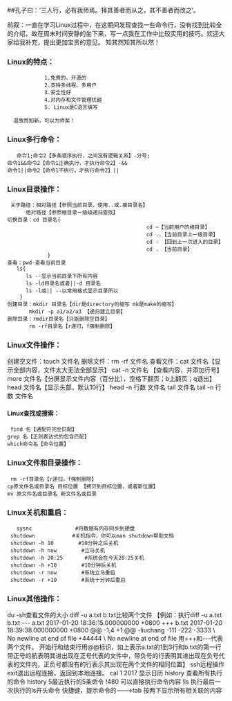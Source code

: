 ##孔子曰：‘三人行，必有我师焉。择其善者而从之，其不善者而改之’。

前叙：一直在学习Linux过程中，在这期间发现查找一些命令行，没有找到比较全的介绍，故在周末时间安静的坐下来，写一点我在工作中比较实用的技巧。欢迎大家给我补充，提出更加宝贵的意见。
  知其然知其所以然！
  ### Linux的特点：
                1.免费的、开源的
                2.支持多线程、多用户
                3.安全性好
                4.对内存和文件管理优越
                5. Linux是C语言编写

      温故而知新，可以为师矣！
  ### Linux多行命令：
       命令1;命令2【多条顺序执行，之间没有逻辑关系】-分号;
    命令1&&命令2【命令1正确执行，才执行命令2】-&&
    命令1||命令2【命令1不执行，才执行命令2】||

### Linux目录操作：
     关于路径：相对路径【参照当前目录，使用..或.接目录名】
          绝对路径【参照根目录一级级递归查找】
    切换目录：cd 目录名{  
                                                 cd ~【当前用户的根目录】
                                                 cd ..【当前目录上一级目录】
                                                 cd - 【回到上一次进入的目录】
                                                 cd . 【当前目录】
                 }
    查看：pwd-查看当前目录
       ls{
          ls --显示当前目录下所有内容
          ls -ld目录名或者||-d 目录名
          ls -l或|| --以常用格式显示目录所以
        }
    创建目录：mkdir 目录名【dir是directory的缩写 mk是make的缩写】
           mkdir -p a1/a2/a3 【递归建立目录】
    删除目录：rmdir目录名【只能删除空目录】
           rm -rf目录名【r递归，f强制删除】

  ### Linux文件操作：
   创建空文件：touch 文件名
    删除文件：rm -rf 文件名
    查看文件：cat 文件名【显示全部内容，文件太大无法全部显示】
          cat -n 文件名 【查看内容，并添加行号】
          more 文件名【分屏显示文件内容（百分比），空格下翻页；b上翻页；q退出】
          head 文件名【显示头部，默认10行】
          head -n 行数 文件名 
          tail 文件名
          tail -n 行数 文件名

 #### Linux查找或搜索：
     find 名【通配符完全匹配】
    grep 名【正则表达式的包含匹配】
    which命令名【命令位置】

### Linux文件和目录操作：
     rm -rf目录名【r递归，f强制删除】
    cp原文件名或目录名 目标位置 【拷贝到目标位置，或者新位置】
    mv 原文件名或目录名 新文件名或目录

 ### Linux关机和重启：       
       sysnc              #将数据有内存同步到硬盘
     shutdown            #关机指令，你可以man shutdown帮助文档
     shutdown -h 10        #10分钟之后关机
     shutdown -h now        #立马关机
     shutdown -h 20:25       #系统会在今天20:25关机
     shutdown -h +10        #10分钟后关机
     shutdown -r now        #系统立马重启
     shutdown -r +10        #系统十分钟后重启

  ### Linux其他操作：
du -sh查看文件的大小
diff -u a.txt b.txt比较两个文件
         【例如：执行diff -u a.txt b.txt
--- a.txt 2017-01-20 18:36:15.000000000 +0800
               +++ b.txt 2017-01-20 18:39:38.000000000 +0800
               @@ -1,4 +1 @@
              -liuchang
             -111
             -222
             -3333
             \ No newline at end of file
             +44444
             \ No newline at end of file
    用+++和---代表两个文件。
   开始行和结束行用@@标识，如上表示a.txt的1到3行和b.txt的第一行
    带正号的航表明其进出现在正号代表的文件中，带负号的行表明其进出现在负号代表的文件内，正负号都没有的行表示其出现在两个文件的相同位置】
  ssh远程操作
      exit退出远程连接，返回到本地连接。
  cal 1 2017 显示日历
  history 查看所有执行的命令
history 5最近执行的5条命令
!480  可以直接执行命令内容
           !ls  执行最后一次执行的ls开头命令
     快捷键，提示命令的--->tab
按两下显示所有相关联的内容

